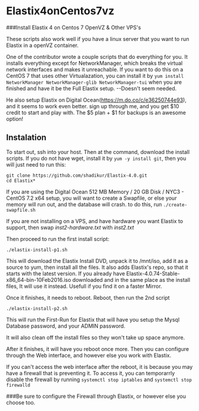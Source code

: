 # Elastix4onCentos7vz
###Install Elastix 4 on Centos 7 OpenVZ & Other VPS's

These scripts also work well if you have a linux server that you want to run Elastix in a openVZ container.

One of the contributor wrote a couple scripts that do everything for you. It installs everything except for NetworkManager, which breaks the virtual network interfaces and makes it unreachable. If you want to do this on a CentOS 7 that uses other Virtualazation, you can install it by `yum install NetworkManager NetworkManager-glib NetworkManager-tui` when you are finished and have it be the Full Elastix setup. --Doesn't seem needed.

He also setup Elastix on Digital Ocean(https://m.do.co/c/e36250744e93), and it seems to work even better. sign up through me, and you get $10 credit to start and play with. The $5 plan + $1 for backups is an awesome option!

## Instalation
To start out, ssh into your host. Then at the command, download the install scripts. If you do not have wget, install it by `yum -y install git`, then you will just need to run this:

	git clone https://github.com/shadikur/Elastix-4.0.git
	cd Elastix*

If you are using the Digital Ocean 512 MB Memory / 20 GB Disk / NYC3 - CentOS 7.2 x64 setup, you will want to create a Swapfile, or else your memory will run out, and the database will crash. to do this, run `./create-swapfile.sh` 

If you are not installing on a VPS, and have hardware you want Elastix to support, then swap *inst2-hardware.txt* with *inst2.txt*

Then proceed to run the first install script:


	./elastix-install-p1.sh

This will download the Elastix Install DVD, unpack it to /mnt/iso, add it as a source to yum, then install all the files. It also adds Elastix's repo, so that it starts with the latest version. If you already have Elastix-4.0.74-Stable-x86_64-bin-10Feb2016.iso downloaded and in the same place as the install files, It will use it instead. Usefull if you find it on a faster Mirror.

Once it finishes, it needs to reboot. Reboot, then run the 2nd script

	./elastix-install-p2.sh
	
This will run the First-Run for Elastix that will have you setup the Mysql Database password, and your ADMIN password.

It will also clean off the install files so they won't take up space anymore.

After it finishes, it will have you reboot once more. Then you can configure through the Web interface, and however else you work with Elastix. 

If you can't access the web interface after the reboot, it is because you may have a firewall that is preventing it. To access it, you can temporarrly disable the firewall by running `systemctl stop iptables` and `systemctl stop firewalld`

###Be sure to configure the Firewall through Elastix, or however else you choose too.
